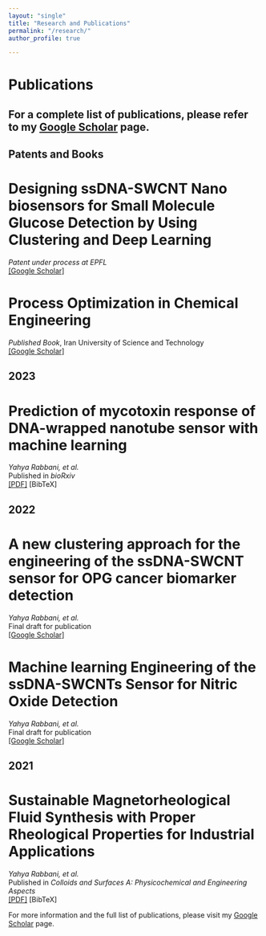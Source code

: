 ```yaml
---
layout: "single"
title: "Research and Publications"
permalink: "/research/"
author_profile: true

---
```


<script type="text/javascript">
   function toggleVisibility(block_id) {
       var e = document.getElementById(block_id);
       if(e.style.display == 'block')
          e.style.display = 'none';
       else
          e.style.display = 'block';
   }
    function copyToClip(element) {
        var str = document.getElementById(element).innerHTML;
        function listener(e) {
            e.clipboardData.setData("text/html", str);
            e.clipboardData.setData("text/plain", str);
            e.preventDefault();
        }
        document.addEventListener("copy", listener);
        document.execCommand("copy");
        document.removeEventListener("copy", listener);
};
</script>

# Publications

## For a complete list of publications, please refer to my [Google Scholar](https://scholar.google.co.in/citations?user=gk2vj4YAAAAJ&hl=en) page.

## Patents and Books

# Designing ssDNA-SWCNT Nano biosensors for Small Molecule Glucose Detection by Using Clustering and Deep Learning
*Patent under process at EPFL*  
<a href="https://scholar.google.co.in/citations?user=gk2vj4YAAAAJ&hl=en" style="color:page.header.overlay_color">[Google Scholar]</a>

# Process Optimization in Chemical Engineering
*Published Book*, Iran University of Science and Technology  
<a href="https://scholar.google.co.in/citations?user=gk2vj4YAAAAJ&hl=en" style="color:page.header.overlay_color">[Google Scholar]</a>

## 2023

# Prediction of mycotoxin response of DNA-wrapped nanotube sensor with machine learning
*Yahya Rabbani, et al.*  
Published in *bioRxiv*  
<a href="https://www.biorxiv.org/content/10.1101/2022.11.29.518008v1" style="color:page.header.overlay_color">[PDF]</a>
<a style="color:page.header.overlay_color; cursor: pointer; cursor: hand;" onclick="toggleVisibility('bib_biorxiv23');">[BibTeX]</a>
<div id="bib_biorxiv23" style="display:none;">
<small>
<a class="btn"  onclick="copyToClip('bib_biorxiv23');">copy to clipboard</a>
<div class="highlighter-rouge"><pre id="bib_biorxiv23" class="highlight">
@article{rabbani2023mycotoxin,
  title={Prediction of mycotoxin response of DNA-wrapped nanotube sensor with machine learning},
  author={Rabbani, Yahya et al.},
  journal={bioRxiv},
  year={2023},
  doi={10.1101/2022.11.29.518008v1}
}
</pre></div></small>
</div>

## 2022

# A new clustering approach for the engineering of the ssDNA-SWCNT sensor for OPG cancer biomarker detection
*Yahya Rabbani, et al.*  
Final draft for publication  
<a href="https://scholar.google.co.in/citations?user=gk2vj4YAAAAJ&hl=en" style="color:page.header.overlay_color">[Google Scholar]</a>

# Machine learning Engineering of the ssDNA-SWCNTs Sensor for Nitric Oxide Detection
*Yahya Rabbani, et al.*  
Final draft for publication  
<a href="https://scholar.google.co.in/citations?user=gk2vj4YAAAAJ&hl=en" style="color:page.header.overlay_color">[Google Scholar]</a>

## 2021

# Sustainable Magnetorheological Fluid Synthesis with Proper Rheological Properties for Industrial Applications
*Yahya Rabbani, et al.*  
Published in *Colloids and Surfaces A: Physicochemical and Engineering Aspects*  
<a href="https://doi.org/10.1016/j.colsurfa.2021.126834" style="color:page.header.overlay_color">[PDF]</a>
<a style="color:page.header.overlay_color; cursor: pointer; cursor: hand;" onclick="toggleVisibility('bib_magnetorheological21');">[BibTeX]</a>
<div id="bib_magnetorheological21" style="display:none;">
<small>
<a class="btn"  onclick="copyToClip('bib_magnetorheological21');">copy to clipboard</a>
<div class="highlighter-rouge"><pre id="bib_magnetorheological21" class="highlight">
@article{rabbani2021magnetorheological,
  title={Sustainable Magnetorheological Fluid Synthesis with Proper Rheological Properties for Industrial Applications},
  author={Rabbani, Yahya et al.},
  journal={Colloids and Surfaces A: Physicochemical and Engineering Aspects},
  volume={626},
  pages={126834},
  year={2021},
  doi={10.1016/j.colsurfa.2021.126834}
}
</pre></div></small>
</div>

For more information and the full list of publications, please visit my [Google Scholar](https://scholar.google.co.in/citations?user=gk2vj4YAAAAJ&hl=en) page.
